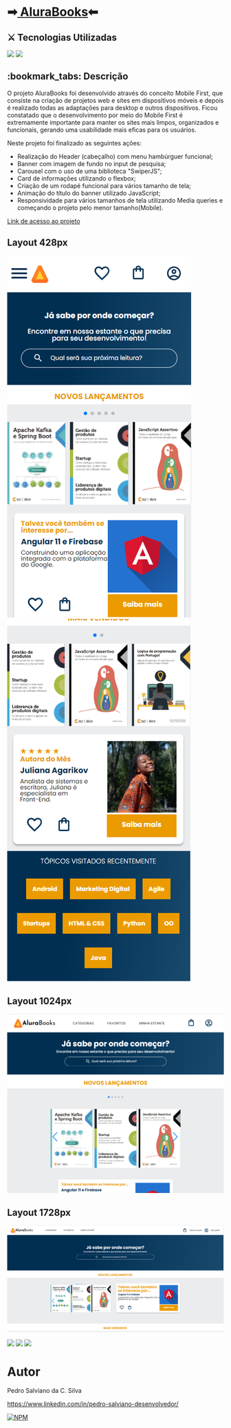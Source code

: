 <h1>➡<a href="https://pe-salviano.github.io/mobile-first/" target="_blank"> AluraBooks</a>⬅</h1>

<h2>⚔ Tecnologias Utilizadas</h2>

<div style="display: inline_block">

<img src="https://img.shields.io/badge/html5-%23E34F26.svg?style=for-the-badge&logo=html5&logoColor=white" />
<img src="https://img.shields.io/badge/css3-%231572B6.svg?style=for-the-badge&logo=css3&logoColor=white" />
  
</div>

<h2>:bookmark_tabs: Descrição</h2>
<p>O projeto AluraBooks foi desenvolvido através do conceito Mobile First, que consiste na criação de projetos web e sites em dispositivos móveis e depois é realizado  todas as adaptações para desktop e outros dispositivos.
Ficou constatado que o desenvolvimento por meio do Mobile First é extremamente importante para manter os sites mais limpos, organizados e
funcionais, gerando uma usabilidade mais eficas para os usuários.

Neste projeto foi finalizado as seguintes ações:
- Realização do Header (cabeçalho) com menu hambúrguer funcional;
- Banner com imagem de fundo no input de pesquisa;
- Carousel com o uso de uma biblioteca "SwiperJS";
- Card de informações utilizando o flexbox;
- Criação de um rodapé funcional para vários tamanho de tela;
- Animação do título do banner utilizado JavaScript;
- Responsividade para vários tamanhos de tela utilizando Media queries e começando o projeto pelo menor tamanho(Mobile).</p>
<p><a href="https://pe-salviano.github.io/css-grid/" target="_blank"> Link de acesso ao projeto </a></p>

## Layout 428px
![Web 1](https://github.com/pe-salviano/mobile-first/blob/main/img/layout.428px.png)
![Web 1](https://github.com/pe-salviano/mobile-first/blob/main/img/layout.428px-2.png)

## Layout 1024px
![Web 1](https://github.com/pe-salviano/mobile-first/blob/main/img/layout.1024px.png)

## Layout 1728px
![Mobile 1](https://github.com/pe-salviano/mobile-first/blob/main/img/layout.1728px.png)

<div style="display: inline_block">
  
<a href = "mailto:pedro.salviano.cs@gmail.com"><img src="https://img.shields.io/badge/-Gmail-%23333?style=for-the-badge&logo=gmail&logoColor=white" target="_blank"></a>
<a href="https://www.linkedin.com/in/pedro-salviano-857917116/" target="_blank"><img src="https://img.shields.io/badge/-LinkedIn-%230077B5?style=for-the-badge&logo=linkedin&logoColor=white" target="_blank"></a>
<a href="https://pe-salviano.github.io/portfolio_pedro/" target="_blank"><img src="https://img.shields.io/badge/-Portf%C3%B3lio-brown?style=for-the-badge&logo=true" target="_blank"></a>
  
</div>



# Autor

Pedro Salviano da C. Silva

https://www.linkedin.com/in/pedro-salviano-desenvolvedor/

[![NPM](https://img.shields.io/npm/l/react)](https://github.com/pe-salviano/mobile-first/blob/main/LICENSE)
